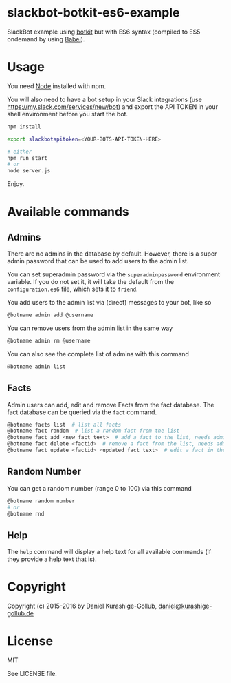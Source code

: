 # slackbot-botkit-es6-example

SlackBot example using [botkit](http://howdy.ai/botkit/) but with ES6 syntax (compiled to ES5 ondemand by using [Babel](https://babeljs.io)).


# Usage

You need [Node](https://nodejs.org/) installed with npm.

You will also need to have a bot setup in your Slack integrations (use https://my.slack.com/services/new/bot) and export the API TOKEN in your shell environment before you start the bot.


```bash
npm install

export slackbotapitoken=<YOUR-BOTS-API-TOKEN-HERE>

# either
npm run start
# or
node server.js
```

Enjoy.


# Available commands
## Admins

There are no admins in the database by default. However, there is a super admin password that can be used to add users to the admin list.

You can set superadmin password via the `superadminpassword` environment variable. If you do not set it, it will take the default from the `configuration.es6` file, which sets it to `friend`.

You add users to the admin list via (direct) messages to your bot, like so
```bash
@botname admin add @username
```

You can remove users from the admin list in the same way
```bash
@botname admin rm @username
```

You can also see the complete list of admins with this command
```bash
@botname admin list
```

## Facts

Admin users can add, edit and remove Facts from the fact database. The fact database can be queried via the `fact` command.

```bash
@botname facts list  # list all facts
@botname fact random  # list a random fact from the list
@botname fact add <new fact text>  # add a fact to the list, needs admin user
@botname fact delete <factid>  # remove a fact from the list, needs admin user
@botname fact update <factid> <updated fact text>  # edit a fact in the list, needs admin user
```

## Random Number

You can get a random number (range 0 to 100) via this command
```bash
@botname random number
# or
@botname rnd
```

## Help

The `help` command will display a help text for all available commands (if they provide a help text that is).


# Copyright

Copyright (c) 2015-2016 by Daniel Kurashige-Gollub, daniel@kurashige-gollub.de


# License

MIT

See LICENSE file.
